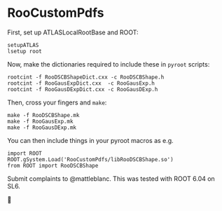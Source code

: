 # RooCustomPdfs

First, set up ATLASLocalRootBase and ROOT:

```
setupATLAS
lsetup root
```

Now, make the dictionaries required to include these in `pyroot` scripts:

```
rootcint -f RooDSCBShapeDict.cxx -c RooDSCBShape.h
rootcint -f RooGausExpDict.cxx  -c RooGausExp.h
rootcint -f RooGausDExpDict.cxx -c RooGausDExp.h
```

Then, cross your fingers and `make`:

```
make -f RooDSCBShape.mk
make -f RooGausExp.mk
make -f RooGausDExp.mk
```

You can then include things in your pyroot macros as e.g.

```
import ROOT
ROOT.gSystem.Load('RooCustomPdfs/libRooDSCBShape.so')
from ROOT import RooDSCBShape
```

Submit complaints to @mattleblanc. This was tested with ROOT 6.04 on SL6.

:beers:
